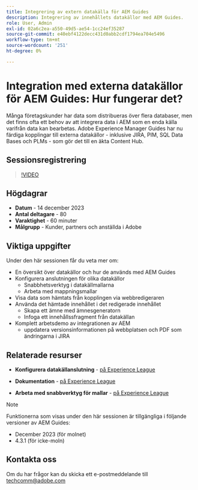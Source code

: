 ```yaml
---
title: Integrering av extern datakälla för AEM Guides
description: Integrering av innehållets datakällor med AEM Guides.
role: User, Admin
exl-id: 02a6c2ea-a550-49d5-ae54-1cc24ef35287
source-git-commit: e40ebf4122decc431d0abb2cdf1794ea704e5496
workflow-type: tm+mt
source-wordcount: '251'
ht-degree: 0%

---
```


# Integration med externa datakällor för AEM Guides: Hur fungerar det?

Många företagskunder har data som distribueras över flera databaser, men det finns ofta ett behov av att integrera data i AEM som en enda källa varifrån data kan bearbetas.
Adobe Experience Manager Guides har nu färdiga kopplingar till externa datakällor - inklusive JIRA, PIM, SQL Data Bases och PLMs - som gör det till en äkta Content Hub.


## Sessionsregistrering

>[!VIDEO](https://video.tv.adobe.com/v/3426542/datasources-aem-guides)

## Högdagrar

- **Datum** - 14 december 2023
- **Antal deltagare** - 80
- **Varaktighet** - 60 minuter
- **Målgrupp** - Kunder, partners och anställda i Adobe

## Viktiga uppgifter

Under den här sessionen får du veta mer om:
- En översikt över datakällor och hur de används med AEM Guides
- Konfigurera anslutningen för olika datakällor
   - Snabbhetsverktyg i datakällmallarna
   - Arbeta med mappningsmallar
- Visa data som hämtats från kopplingen via webbredigeraren
- Använda det hämtade innehållet i det redigerade innehållet
   - Skapa ett ämne med ämnesgeneratorn
   - Infoga ett innehållssfragment från datakällan
- Komplett arbetsdemo av integrationen av AEM
   - uppdatera versionsinformationen på webbplatsen och PDF som ändringarna i JIRA


## Relaterade resurser

- **Konfigurera datakällanslutning** - [ på Experience League](https://experienceleague.adobe.com/docs/experience-manager-guides/using/install-guide/cs-ig/web-editor-configs-cs/conf-data-source-connector-tools.html?lang=en)

- **Dokumentation** - [på Experience League](https://experienceleague.adobe.com/docs/experience-manager-guides/using/user-guide/author-content/create-preview-topics/author-content-aem-guides/work-with-web-editor/web-editor-content-snippet.html)

- **Arbeta med snabbverktyg för mallar** - [på Experience League](https://experienceleague.adobe.com/docs/experience-manager-guides/using/user-guide/author-content/create-preview-topics/author-content-aem-guides/work-with-web-editor/web-editor-content-snippet.html?lang=en#use-velocity-tools)



>[!NOTE]
>
> Funktionerna som visas under den här sessionen är tillgängliga i följande versioner av AEM Guides:
> - December 2023 (för molnet)
> - 4.3.1 (för icke-moln)



## Kontakta oss

Om du har frågor kan du skicka ett e-postmeddelande till <techcomm@adobe.com>
